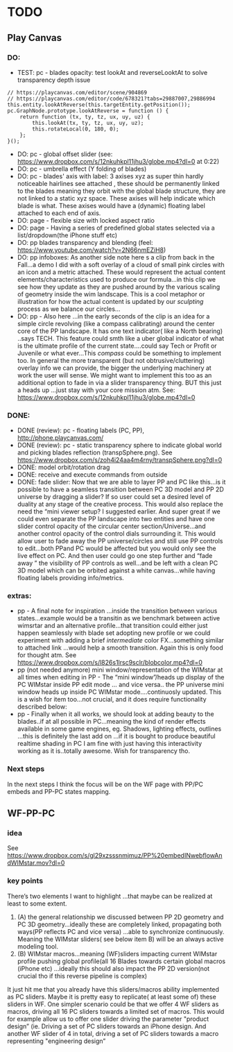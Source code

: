 # TODO

## Play Canvas

### DO:
* TEST: pc - blades opacity: test lookAt and reverseLooktAt to solve transparency depth issue
```
// https://playcanvas.com/editor/scene/904869
// https://playcanvas.com/editor/code/678321?tabs=29887007,29886994
this.entity.lookAtReverse(this.targetEntity.getPosition());
pc.GraphNode.prototype.lookAtReverse = function () {
    return function (tx, ty, tz, ux, uy, uz) {
        this.lookAt(tx, ty, tz, ux, uy, uz);
        this.rotateLocal(0, 180, 0);
    };
}();
```
* DO: pc - global offset slider (see: https://www.dropbox.com/s/12nkuhkpl11jhu3/globe.mp4?dl=0 at 0:22)
* DO: pc - umbrella effect (Y folding of blades)
* DO: pc - blades' axis with label: 3 axises xyz as super thin hardly noticeable hairlines see attached , these should be permanently linked to the blades meaning they orbit with the global blade structure, they are not linked to a static xyz space. These axises will help indicate which blade is what. These axises would have a (dynamic) floating label attached to each end of axis.
* DO: page - flexible size with locked aspect ratio
* DO: page - Having a series of predefined global states selected via a list/dropdown(the iPhone stuff etc)
* DO: pp blades transparency and blending (feel: https://www.youtube.com/watch?v=2N66nmEZiH8)
* DO: pp infoboxes: As another side note here s a clip from back in the Fall…a demo I did with a  soft overlay of a cloud of small pink circles with an icon and a metric attached. These would represent the actual content elements/characteristics used to produce our formula…in this clip we see how they update as they are pushed around by the various scaling of geometry inside the wim landscape. This is a cool metaphor or illustration for how the actual content is updated by our *sculpting* process as we balance our circles…
* DO: pp - Also here …in the early seconds of the clip is an idea for a simple circle revolving (like a compass calibrating) around the center core of the PP landscape. It has one text indicator( like a North bearing) ..says TECH. This feature could smth like a uber global indicator of what is the ultimate profile of the current state….could say Tech or Profit or Juvenile or what ever…This *compass* could be something to implement too. In general the more transparent (but not obtrusive/cluttering) overlay info we can provide, the bigger the  underlying machinery at work the user will sense.
We might want to implement this too as an additional option to fade in via a slider transparency thing. BUT this just a heads up …just stay with your core mission atm.
See: https://www.dropbox.com/s/12nkuhkpl11jhu3/globe.mp4?dl=0

### DONE:
* DONE (review): pc - floating labels (PC, PP), http://phone.playcanvas.com/ 
* DONE (review): pc - static transparency sphere to indicate global world and picking blades reflection (transpSphere.png). See https://www.dropbox.com/s/zoh4i24aa4m4rny/transpSphere.png?dl=0
* DONE: model orbit/rotation drag
* DONE: receive and execute commands from outside
* DONE: fade slider: 
Now that we are able to layer PP and PC like this…is it possible to have a seamless transition between PC 3D model and PP 2D universe by dragging a slider? If so user could set a desired level of duality at any stage of the creative process. This would also replace the need the “mini viewer setup? I suggested earlier. And super great if we could even separate the PP landscape into two entities and have one slider control opacity of the circular center section/Universe…and another control opacity of the control dials surrounding it. This would allow user to fade away the PP universe/circles and still use PP controls to edit…both PPand PC would be affected but you would only see the live effect on PC. And then user could go one step further and “fade away ” the visibility of PP controls as well…and be left with a clean PC 3D model which can be orbited against a white canvas…while having floating labels providing info/metrics.

### extras:
* pp - A final note for inspiration …inside the transition between various states…example would be a transitin as we benchmark between active wimsrtar and an alternative profile…that transition could either just happen seamlessly with blade set adopting new profile or we could experiment with adding a brief *intermediate* color FX…something similar to attached link ...would help a smooth transition. Again this is only food for thought atm. See https://www.dropbox.com/s/l826s1lrsc9sclr/blobcolor.mp4?dl=0
* pp (not needed anymore) mini window/representation of the WIMstar at all times when editing in PP - The  “mini window”/heads up display of the PC WIMstar inside PP edit mode … and vice versa.. the PP universe mini window heads up inside PC WIMstar mode….continuosly updated. This is a wish for item too…not crucial, and it does require functionality described below:
* pp - Finally when it all works, we should look at adding beauty to the blades..if at all possible in PC…meaning the kind of render effects available in some game engines, eg. Shadows, lighting effects, outlines …this is definitely the last add on …if it is bought to produce beautiful realtime shading in PC I am fine with just having this interactivity working as it is..totally awesome. Wish for transparency tho.


### Next steps
In the next steps I think the focus will be on the WF page with PP/PC embeds and PP-PC states mapping.


## WF-PP-PC

### idea 

See https://www.dropbox.com/s/gl29xzsssnmjmuz/PP%20embedINwebflowAndWIMstar.mov?dl=0

### key points

There’s two elements I want to highlight …that maybe can be realized at least to some extent. 

1. (A) the general relationship we discussed between PP 2D geometry and PC 3D geometry…ideally these are completely linked, propagating both ways(PP reflects PC and vice versa) ...able to synchronize continuously. Meaning the WIMstar sliders( see below item B) will be an always active modeling tool.
2. (B) WIMstar macros…meaning (WF)sliders impacting current WIMstar profile pushing global profile(all 16 Blades towards certain global macros (iPhone etc)  …ideally this should also impact the PP 2D version(not crucial tho if this reverse pipeline is complex)

It just hit me that you already have this sliders/macros ability implemented as PC sliders. Maybe it is pretty easy to replicate( at least some of)  these sliders in WF. One simpler scenario could be that we offer 4 WF sliders as macros, driving all 16 PC sliders towards a limited set of macros. This would for example allow us to offer one slider driving the parameter "product design” (ie. Driving a set of  PC sliders towards an iPhone design. And another WF slider of 4 in total, driving a set of PC sliders towards a macro representing "engineering design”